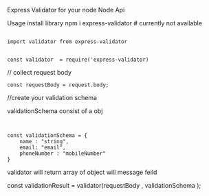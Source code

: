 Express Validator for your node Node Api

Usage 
install library
npm i express-validator # currently not available

```

import validator from express-validator

```


```

const validator  = require('express-validator)

```


// collect request body
```
const requestBody = request.body;

```

//create your validation schema

validationSchema consist of a obj
```


const validationSchema = {
    name : "string",
    email: "email",
    phoneNumber : "mobileNumber"
}

```


validator will return array of object will message feild

const validationResult = validator(requestBody , validationSchema  );
